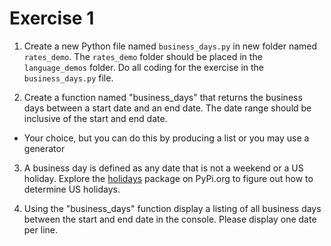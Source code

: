 # Exercise 1

1. Create a new Python file named `business_days.py` in new folder named `rates_demo`. The `rates_demo` folder should be placed in the `language_demos` folder. Do all coding for the exercise in the `business_days.py` file.

2. Create a function named "business_days" that returns the business days between a start date and an end date. The date range should be inclusive of the start and end date.

- Your choice, but you can do this by producing a list or you may use a generator

3. A business day is defined as any date that is not a weekend or a US holiday. Explore the [holidays](https://pypi.org/project/holidays/) package on PyPi.org to figure out how to determine US holidays.

4. Using the "business_days" function display a listing of all business days between the start and end date in the console. Please display one date per line.